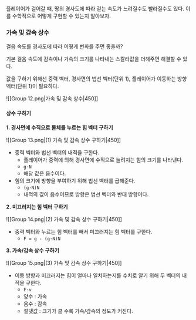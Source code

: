 플레이어가 걸어갈 때, 땅의 경사도에 따라 걷는 속도가 느려질수도 빨라질수도 있다. 
이를 수학적으로 어떻게 구현할 수 있는지 알아보자.


### 가속 및 감속 상수
걸음 속도를 경사도에 따라 어떻게 변화를 주면 좋을까?

기본 걸음 속도에 감속이나 가속의 크기를 나타내는 스칼라값을 더해주면 해결할 수 있다.

값을 구하기 위해선 중력 벡터, 경사면의 법선 벡터(단위 1), 플레이어가 이동하는 방향 벡터(단위 1)이 필요하다.

![[Group 12.png|가속 및 감속 상수|450]]

#### 상수 구하기
**1. 경사면에 수직으로 물체를 누르는 힘 벡터 구하기**

![[Group 13.png|(1) 가속 및 감속 상수 구하기|450]]
- 중력 벡터와 법선 벡터의 내적을 구한다.
	- 플레이어가 중력에 의해 경사면에 수직으로 눌려지는 힘의 크기를 나타낸다.
	- `g⋅N`
	- 해당 값은 음수이다.
- 힘의 크기에 방향을 부여하기 위해 법선 벡터를 곱해준다.
	- `(g⋅N)N`
	- 내적의 값이 음수이므로 방향은 법선 벡터와 반대 방향이다.

**2. 미끄러지는 힘 벡터 구하기**

![[Group 14.png|(2) 가속 및 감속 상수 구하기|450]]
- 중력 벡터와 누르는 힘 벡터를 빼서 미끄러지는 힘 벡터를 구한다.
	- `F = g - (g⋅N)N`

**3. 가속/감속 상수 구하기**

![[Group 15.png|(3) 가속 및 감속 상수 구하기|450]]
- 이동 방향과 미끄러지는 힘이 얼마나 일치하는지를 수치로 알기 위해 두 벡터의 내적을 구한다.
	- `F⋅v` 
	- 양수 : 가속
	- 음수 : 감속
	- 절댓값 : 크기가 클 수록 가속/감속의 정도가 커진다.
